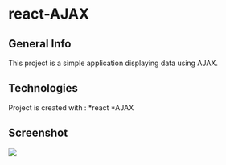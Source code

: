 # react-AJAX

## General Info
This project is a simple application displaying data using AJAX.

## Technologies
Project is created with :
*react
*AJAX

## Screenshot
<img src = "https://user-images.githubusercontent.com/48890162/82643285-3fe0db80-9bdd-11ea-87bf-5f09fcc37654.png">
